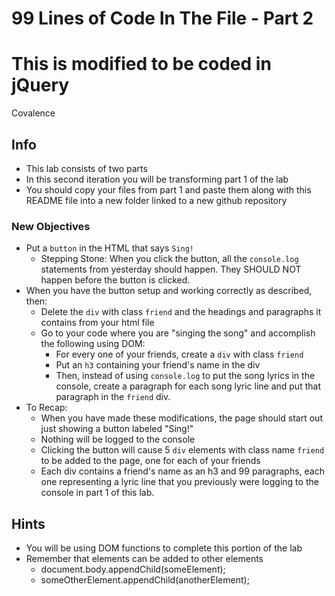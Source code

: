 # 99 Lines of Code In The File - Part 2
# This is modified to be coded in jQuery

Covalence

## Info
* This lab consists of two parts
* In this second iteration you will be transforming part 1 of the lab
* You should copy your files from part 1 and paste them along with this README file into a new folder linked to a new github repository

### New Objectives
* Put a `button` in the HTML that says `Sing!`
    * Stepping Stone: When you click the button, all the `console.log` statements from yesterday should happen. They SHOULD NOT happen before the button is clicked.
* When you have the button setup and working correctly as described, then:
    * Delete the `div` with class `friend` and the headings and paragraphs it contains from your html file
    * Go to your code where you are "singing the song" and accomplish the following using DOM:
        * For every one of your friends, create a `div` with class `friend`
        * Put an `h3` containing your friend's name in the div
        * Then, instead of using `console.log` to put the song lyrics in the console, create a paragraph for each song lyric line and put that paragraph in the `friend` div.
* To Recap:
    * When you have made these modifications, the page should start out just showing a button labeled "Sing!"
    * Nothing will be logged to the console
    * Clicking the button will cause 5 `div` elements with class name `friend` to be added to the page, one for each of your friends
    * Each div contains a friend's name as an h3 and 99 paragraphs, each one representing a lyric line that you previously were logging to the console in part 1 of this lab.

## Hints
* You will be using DOM functions to complete this portion of the lab
* Remember that elements can be added to other elements
    * document.body.appendChild(someElement);
    * someOtherElement.appendChild(anotherElement);